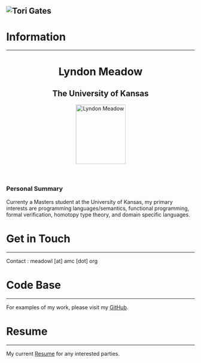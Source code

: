 ![Tori Gates](https://lmeadow.github.io/Header.jpg)
---
# Information
----
<div>
<header>
<h1>Lyndon Meadow</h1>
<h2>The University of Kansas</h2>
<img width="133" height="159" alt="Lyndon Meadow" src="https://lmeadow.github.io/Profile.png">       
<p></p>
</header>
</div>

<h3>Personal Summary</h3>
Currenty a Masters student at the University of Kansas, my primary interests are programming languages/semantics, functional programming, formal verification, homotopy type theory, and domain specific languages.

# Get in Touch
-----

Contact
: meadowl \[at\] amc \[dot\] org

# Code Base
-----

For examples of my work, please visit my [GitHub](http://github.com/lmeadow).

# Resume
-----

My current [Resume](https://lmeadow.github.io/Resume.pdf) for any interested parties.

